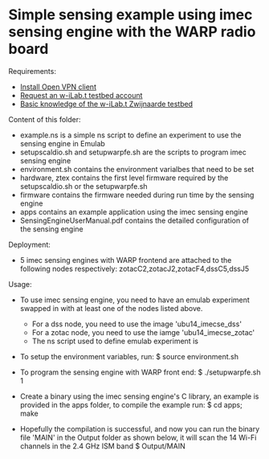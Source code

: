Simple sensing example using imec sensing engine with the WARP radio board
===================

Requirements:

  * [Install Open VPN client](https://openvpn.net/index.php/open-source/downloads.html)
  * [Request an w-iLab.t testbed account](http://ilabt.iminds.be/gettingstarted)
  * [Basic knowledge of the w-iLab.t Zwijnaarde testbed](http://ilabt.iminds.be/node/93)

Content of this folder:
  * example.ns is a simple ns script to define an experiment to use the sensing engine in Emulab
  * setupscaldio.sh and setupwarpfe.sh are the scripts to program imec sensing engine
  * environment.sh contains the environment varialbes that need to be set
  * hardware, ztex contains the first level firmware required by the setupscaldio.sh or the setupwarpfe.sh
  * firmware contains the firmware needed during run time by the sensing engine
  * apps contains an example application using the imec sensing engine
  * SensingEngineUserManual.pdf contains the detailed configuration of the sensing engine
  
  
Deployment:
  * 5 imec sensing engines with WARP frontend are attached to the following nodes respectively: zotacC2,zotacJ2,zotacF4,dssC5,dssJ5
  
Usage:
  * To use imec sensing engine, you need to have an emulab experiment swapped in with at least one of the nodes listed above. 
  	* For a dss node, you need to use the image 'ubu14_imecse_dss'
  	* For a zotac node, you need to use the iamge 'ubu14_imecse_zotac'
	* The ns script used to define emulab experiment is 

  * To setup the environment variables, run:
		$ source environment.sh
  * To program the sensing engine with WARP front end:
    	$ ./setupwarpfe.sh 1
  * Create a binary using the imec sensing engine's C library, an example is provided in the apps folder, to compile the example run:
		$ cd apps; make 
  * Hopefully the compilation is successful, and now you can run the binary file 'MAIN' in the Output folder as shown below, it will scan the 14 Wi-Fi channels in the 2.4 GHz ISM band
		$ Output/MAIN 



